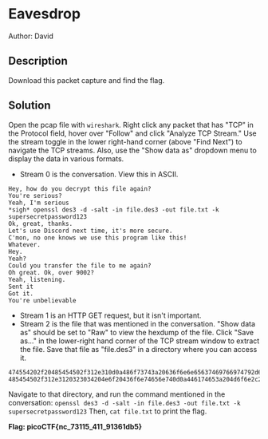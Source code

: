 # Eavesdrop

Author: David

## Description

Download this packet capture and find the flag.

## Solution

Open the pcap file with `wireshark`. Right click any packet that has "TCP" in the Protocol field, hover over "Follow" and click "Analyze TCP Stream." 
Use the stream toggle in the lower right-hand corner (above "Find Next") to navigate the TCP streams. Also, use the "Show data as" dropdown menu to display the data in various formats.
* Stream 0 is the conversation. View this in ASCII.
```
Hey, how do you decrypt this file again?
You're serious?
Yeah, I'm serious
*sigh* openssl des3 -d -salt -in file.des3 -out file.txt -k supersecretpassword123
Ok, great, thanks.
Let's use Discord next time, it's more secure.
C'mon, no one knows we use this program like this!
Whatever.
Hey.
Yeah?
Could you transfer the file to me again?
Oh great. Ok, over 9002?
Yeah, listening.
Sent it
Got it.
You're unbelievable
```
* Stream 1 is an HTTP GET request, but it isn't important.
* Stream 2 is the file that was mentioned in the conversation. "Show data as" should be set to "Raw" to view the hexdump of the file. Click "Save as..." in the lower-right hand corner of the TCP stream window to extract the file. Save that file as "file.des3" in a directory where you can access it.
```
474554202f20485454502f312e310d0a486f73743a20636f6e6e65637469766974792d636865636b2e7562756e74752e636f6d0d0a4163636570743a202a2f2a0d0a436f6e6e656374696f6e3a20636c6f73650d0a0d0a
485454502f312e3120323034204e6f20436f6e74656e740d0a446174653a204d6f6e2c203034204f637420323032312031383a30383a353220474d540d0a5365727665723a204170616368652f322e342e313820285562756e7475290d0a582d4e6574776f726b4d616e616765722d5374617475733a206f6e6c696e650d0a436f6e6e656374696f6e3a20636c6f73650d0a0d0a
```

Navigate to that directory, and run the command mentioned in the conversation:
    `openssl des3 -d -salt -in file.des3 -out file.txt -k supersecretpassword123`
Then, `cat file.txt` to print the flag.

**Flag: picoCTF{nc_73115_411_91361db5}**
